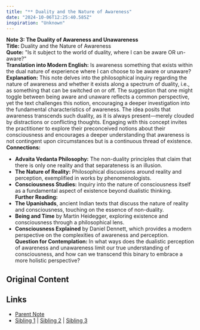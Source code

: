 ```yaml
---
title: "** Duality and the Nature of Awareness"
date: "2024-10-06T12:25:40.585Z"
inspiration: "Unknown"
---
```


  
**Note 3: The Duality of Awareness and Unawareness**  
**Title:** Duality and the Nature of Awareness  
**Quote:** "Is it subject to the world of duality, where I can be aware OR un-aware?"  
**Translation into Modern English:** Is awareness something that exists within the dual nature of experience where I can choose to be aware or unaware?  
**Explanation:** This note delves into the philosophical inquiry regarding the nature of awareness and whether it exists along a spectrum of duality, i.e., as something that can be switched on or off. The suggestion that one might toggle between being aware and unaware reflects a common perspective, yet the text challenges this notion, encouraging a deeper investigation into the fundamental characteristics of awareness. The idea posits that awareness transcends such duality, as it is always present—merely clouded by distractions or conflicting thoughts. Engaging with this concept invites the practitioner to explore their preconceived notions about their consciousness and encourages a deeper understanding that awareness is not contingent upon circumstances but is a continuous thread of existence.  
**Connections:**  
- **Advaita Vedanta Philosophy:** The non-duality principles that claim that there is only one reality and that separateness is an illusion.  
- **The Nature of Reality:** Philosophical discussions around reality and perception, exemplified in works by phenomenologists.  
- **Consciousness Studies:** Inquiry into the nature of consciousness itself as a fundamental aspect of existence beyond dualistic thinking.  
**Further Reading:**  
- **The Upanishads**, ancient Indian texts that discuss the nature of reality and consciousness, touching on the essence of non-duality.  
- **Being and Time** by Martin Heidegger, exploring existence and consciousness through a philosophical lens.  
- **Consciousness Explained** by Daniel Dennett, which provides a modern perspective on the complexities of awareness and perception.  
**Question for Contemplation:** In what ways does the dualistic perception of awareness and unawareness limit our true understanding of consciousness, and how can we transcend this binary to embrace a more holistic perspective?  


## Original Content



## Links

- [Parent Note](/parent-note.md)
- [Sibling 1](/zettel1.md) | [Sibling 2](/zettel2.md) | [Sibling 3](/zettel3.md)
